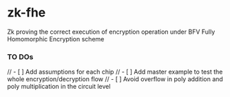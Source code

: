 # zk-fhe
Zk proving the correct execution of encryption operation under BFV Fully Homomorphic Encryption scheme

### TO DOs

// - [ ] Add assumptions for each chip
// - [ ] Add master example to test the whole encryption/decryption flow
// - [ ] Avoid overflow in poly addition and poly multiplication in the circuit level 


